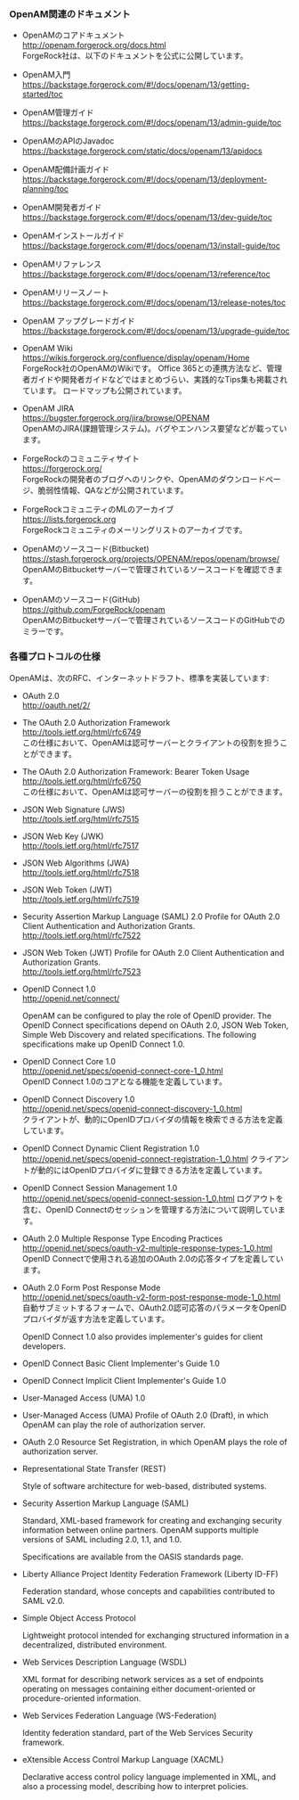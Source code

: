 ### OpenAM関連のドキュメント

- OpenAMのコアドキュメント  
http://openam.forgerock.org/docs.html    
ForgeRock社は、以下のドキュメントを公式に公開しています。

 - OpenAM入門    
https://backstage.forgerock.com/#!/docs/openam/13/getting-started/toc

 - OpenAM管理ガイド  
https://backstage.forgerock.com/#!/docs/openam/13/admin-guide/toc
 
 - OpenAMのAPIのJavadoc  
https://backstage.forgerock.com/static/docs/openam/13/apidocs

 - OpenAM配備計画ガイド  
https://backstage.forgerock.com/#!/docs/openam/13/deployment-planning/toc

 - OpenAM開発者ガイド  
https://backstage.forgerock.com/#!/docs/openam/13/dev-guide/toc

 - OpenAMインストールガイド  
https://backstage.forgerock.com/#!/docs/openam/13/install-guide/toc

 - OpenAMリファレンス  
https://backstage.forgerock.com/#!/docs/openam/13/reference/toc

 - OpenAMリリースノート  
https://backstage.forgerock.com/#!/docs/openam/13/release-notes/toc

 - OpenAM アップグレードガイド  
https://backstage.forgerock.com/#!/docs/openam/13/upgrade-guide/toc

- OpenAM Wiki  
https://wikis.forgerock.org/confluence/display/openam/Home  
ForgeRock社のOpenAMのWikiです。
Office 365との連携方法など、管理者ガイドや開発者ガイドなどではまとめづらい、実践的なTips集も掲載されています。
ロードマップも公開されています。

- OpenAM JIRA  
https://bugster.forgerock.org/jira/browse/OPENAM  
OpenAMのJIRA(課題管理システム)。バグやエンハンス要望などが載っています。

- ForgeRockのコミュニティサイト  
https://forgerock.org/  
ForgeRockの開発者のブログへのリンクや、OpenAMのダウンロードページ、脆弱性情報、QAなどが公開されています。

- ForgeRockコミュニティのMLのアーカイブ  
https://lists.forgerock.org  
ForgeRockコミュニティのメーリングリストのアーカイブです。

- OpenAMのソースコード(Bitbucket)  
https://stash.forgerock.org/projects/OPENAM/repos/openam/browse/  
OpenAMのBitbucketサーバーで管理されているソースコードを確認できます。

- OpenAMのソースコード(GitHub)  
https://github.com/ForgeRock/openam  
OpenAMのBitbucketサーバーで管理されているソースコードのGitHubでのミラーです。

### 各種プロトコルの仕様

OpenAMは、次のRFC、インターネットドラフト、標準を実装しています:

- OAuth 2.0  
  http://oauth.net/2/

 - The OAuth 2.0 Authorization Framework  
   http://tools.ietf.org/html/rfc6749  
   この仕様において、OpenAMは認可サーバーとクライアントの役割を担うことができます。

 - The OAuth 2.0 Authorization Framework: Bearer Token Usage  
   http://tools.ietf.org/html/rfc6750  
   この仕様において、OpenAMは認可サーバーの役割を担うことができます。

 - JSON Web Signature (JWS)  
   http://tools.ietf.org/html/rfc7515

 - JSON Web Key (JWK)  
   http://tools.ietf.org/html/rfc7517

 - JSON Web Algorithms (JWA)  
   http://tools.ietf.org/html/rfc7518

 - JSON Web Token (JWT)  
   http://tools.ietf.org/html/rfc7519

 - Security Assertion Markup Language (SAML) 2.0 Profile for OAuth 2.0 Client Authentication and Authorization Grants.  
   http://tools.ietf.org/html/rfc7522

 - JSON Web Token (JWT) Profile for OAuth 2.0 Client Authentication and Authorization Grants.  
   http://tools.ietf.org/html/rfc7523

- OpenID Connect 1.0  
  http://openid.net/connect/

    OpenAM can be configured to play the role of OpenID provider. The OpenID Connect specifications depend on OAuth 2.0, JSON Web Token, Simple Web Discovery and related specifications. The following specifications make up OpenID Connect 1.0.

 - OpenID Connect Core 1.0  
   http://openid.net/specs/openid-connect-core-1_0.html  
   OpenID Connect 1.0のコアとなる機能を定義しています。

 - OpenID Connect Discovery 1.0  
   http://openid.net/specs/openid-connect-discovery-1_0.html  
   クライアントが、動的にOpenIDプロバイダの情報を検索できる方法を定義しています。

 - OpenID Connect Dynamic Client Registration 1.0  
   http://openid.net/specs/openid-connect-registration-1_0.html 
   クライアントが動的にはOpenIDプロバイダに登録できる方法を定義しています。

 - OpenID Connect Session Management 1.0  
   http://openid.net/specs/openid-connect-session-1_0.html 
   ログアウトを含む、OpenID Connectのセッションを管理する方法について説明しています。

 - OAuth 2.0 Multiple Response Type Encoding Practices  
   http://openid.net/specs/oauth-v2-multiple-response-types-1_0.html  
   OpenID Connectで使用される追加のOAuth 2.0の応答タイプを定義しています。

 - OAuth 2.0 Form Post Response Mode  
   http://openid.net/specs/oauth-v2-form-post-response-mode-1_0.html  
   自動サブミットするフォームで、OAuth2.0認可応答のパラメータをOpenIDプロバイダが返す方法を定義しています。

    OpenID Connect 1.0 also provides implementer's guides for client developers.

 - OpenID Connect Basic Client Implementer's Guide 1.0
 - OpenID Connect Implicit Client Implementer's Guide 1.0

- User-Managed Access (UMA) 1.0

 - User-Managed Access (UMA) Profile of OAuth 2.0 (Draft), in which OpenAM can play the role of authorization server.
 - OAuth 2.0 Resource Set Registration, in which OpenAM plays the role of authorization server.

- Representational State Transfer (REST)

    Style of software architecture for web-based, distributed systems.

- Security Assertion Markup Language (SAML)

    Standard, XML-based framework for creating and exchanging security information between online partners. OpenAM supports multiple versions of SAML including 2.0, 1.1, and 1.0.

    Specifications are available from the OASIS standards page.

- Liberty Alliance Project Identity Federation Framework (Liberty ID-FF)

    Federation standard, whose concepts and capabilities contributed to SAML v2.0.

- Simple Object Access Protocol

    Lightweight protocol intended for exchanging structured information in a decentralized, distributed environment.

- Web Services Description Language (WSDL)

    XML format for describing network services as a set of endpoints operating on messages containing either document-oriented or procedure-oriented information.

- Web Services Federation Language (WS-Federation)

    Identity federation standard, part of the Web Services Security framework.

- eXtensible Access Control Markup Language (XACML)

    Declarative access control policy language implemented in XML, and also a processing model, describing how to interpret policies.

